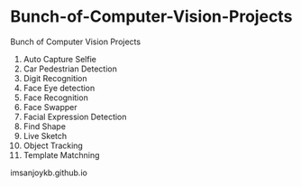 # Bunch-of-Computer-Vision-Projects
Bunch of Computer Vision Projects
1. Auto Capture Selfie
2. Car Pedestrian Detection
3. Digit Recognition
4. Face Eye detection
5. Face Recognition
6. Face Swapper
7. Facial Expression Detection
8. Find Shape
9. Live Sketch
10. Object Tracking
11. Template Matchning

imsanjoykb.github.io
